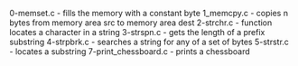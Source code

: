 0-memset.c - fills the memory with a constant byte
1_memcpy.c - copies n bytes from memory area src to memory area dest
2-strchr.c - function locates a character in a string
3-strspn.c  - gets the length of a prefix substring
4-strpbrk.c - searches a string for any of a set of bytes
5-strstr.c - locates a substring
7-print_chessboard.c - prints a chessboard



